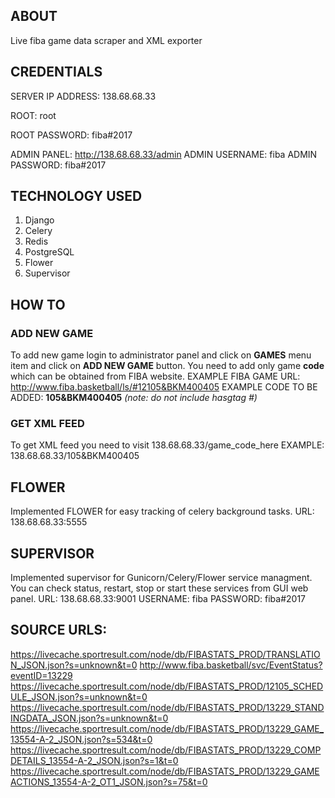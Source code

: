 ## ABOUT
Live fiba game data scraper and XML exporter

## CREDENTIALS

SERVER IP ADDRESS: 138.68.68.33

ROOT: root

ROOT PASSWORD: fiba#2017

ADMIN PANEL: http://138.68.68.33/admin
ADMIN USERNAME: fiba
ADMIN PASSWORD: fiba#2017

## TECHNOLOGY USED
1. Django
2. Celery
3. Redis
4. PostgreSQL
5. Flower
6. Supervisor

## HOW TO

### ADD NEW GAME
To add new game login to administrator panel and click on **GAMES** menu item and click on **ADD NEW GAME** button.
You need to add only game **code** which can be obtained from FIBA website. 
EXAMPLE FIBA GAME URL: http://www.fiba.basketball/ls/#12105&BKM400405
EXAMPLE CODE TO BE ADDED: **105&BKM400405** *(note: do not include hasgtag #)*

### GET XML FEED
To get XML feed you need to visit 138.68.68.33/game_code_here 
EXAMPLE: 138.68.68.33/105&BKM400405

## FLOWER
Implemented FLOWER for easy tracking of celery background tasks.
URL: 138.68.68.33:5555

## SUPERVISOR
Implemented supervisor for Gunicorn/Celery/Flower service managment. You can check status, restart, stop or start these services from GUI web panel.
URL: 138.68.68.33:9001
USERNAME: fiba
PASSWORD: fiba#2017


## SOURCE URLS:
https://livecache.sportresult.com/node/db/FIBASTATS_PROD/TRANSLATION_JSON.json?s=unknown&t=0
http://www.fiba.basketball/svc/EventStatus?eventID=13229
https://livecache.sportresult.com/node/db/FIBASTATS_PROD/12105_SCHEDULE_JSON.json?s=unknown&t=0
https://livecache.sportresult.com/node/db/FIBASTATS_PROD/13229_STANDINGDATA_JSON.json?s=unknown&t=0
https://livecache.sportresult.com/node/db/FIBASTATS_PROD/13229_GAME_13554-A-2_JSON.json?s=534&t=0
https://livecache.sportresult.com/node/db/FIBASTATS_PROD/13229_COMPDETAILS_13554-A-2_JSON.json?s=1&t=0
https://livecache.sportresult.com/node/db/FIBASTATS_PROD/13229_GAMEACTIONS_13554-A-2_OT1_JSON.json?s=75&t=0
